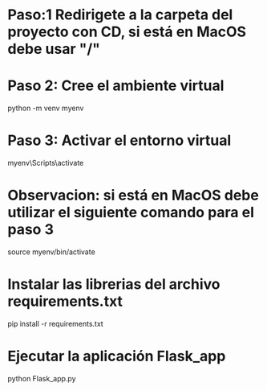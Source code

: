 # Paso:1 Redirigete a la carpeta del proyecto con CD, si está en MacOS debe usar "/"
 
# Paso 2: Cree el ambiente virtual
python -m venv myenv

# Paso 3: Activar el entorno virtual
myenv\Scripts\activate

# Observacion: si está en MacOS debe utilizar el siguiente comando para el paso 3
source myenv/bin/activate

# Instalar las librerias del archivo requirements.txt
pip install -r requirements.txt

# Ejecutar la aplicación Flask_app
python Flask_app.py

